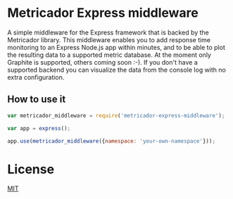 # Metricador Express middleware
A simple middleware for the Express framework that is backed by the Metricador library. This middleware enables you
to add response time monitoring to an Express Node.js app within minutes, and to be able to plot the resulting data
to a supported metric database. At the moment only Graphite is supported, others coming soon :-). If you don't have a supported
backend you can visualize the data from the console log with no extra configuration.

## How to use it
```javascript
var metricador_middleware = require('metricador-express-middleware');

var app = express();

app.use(metricador_middleware({namespace: 'your-own-namespace'}));
```

# License
[MIT](https://github.com/ovidiubute/metricador-express-middleware/blob/master/LICENSE)
